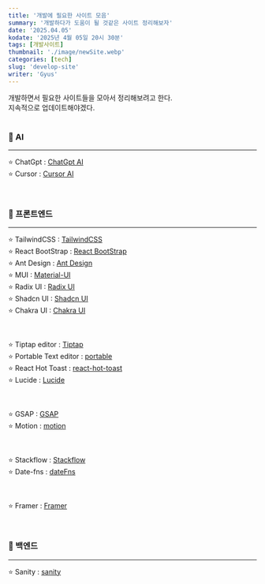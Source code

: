 ```yaml
---
title: '개발에 필요한 사이트 모음'
summary: '개발하다가 도움이 될 것같은 사이트 정리해보자'
date: '2025.04.05'
kodate: '2025년 4월 05일 20시 30분'
tags: [개발사이트]
thumbnail: './image/newSite.webp'
categories: [tech]
slug: 'develop-site'
writer: 'Gyus'
---
```


개발하면서 필요한 사이트들을 모아서 정리해보려고 한다.  
지속적으로 업데이트해야겠다.
<br> <br>

### 🤖 AI

---

⭐️ ChatGpt : [ChatGpt AI](https://chatgpt.com/) <br>
⭐️ Cursor : [Cursor AI](https://www.cursor.com/) <br>

<br>

### 📱 프론트엔드

---

⭐️ TailwindCSS : [TailwindCSS](https://tailwindcss.com/) <br>
⭐️ React BootStrap : [React BootStrap](https://react-bootstrap.netlify.app/) <br>
⭐️ Ant Design : [Ant Design](https://ant.design/) <br>
⭐️ MUI : [Material-UI](https://mui.com/) <br>
⭐️ Radix UI : [Radix UI](https://www.radix-ui.com/) <br>
⭐️ Shadcn UI : [Shadcn UI](https://ui.shadcn.com/) <br>
⭐️ Chakra UI : [Chakra UI](https://chakra-ui.com/) <br>

<br>

⭐️ Tiptap editor : [Tiptap](https://tiptap.dev/) <br>
⭐️ Portable Text editor : [portable](https://www.portabletext.org/) <br>
⭐️ React Hot Toast : [react-hot-toast](https://react-hot-toast.com/) <br>
⭐️ Lucide : [Lucide](https://lucide.dev/) <br>

<br>

⭐️ GSAP : [GSAP](https://gsap.com/) <br>
⭐️ Motion : [motion](https://motion.dev/) <br>

<br>

⭐️ Stackflow : [Stackflow](https://stackflow.so/) <br>
⭐️ Date-fns : [dateFns](https://date-fns.org/) <br>

<br>

⭐️ Framer : [Framer](https://www.framer.com/) <br>

<br>

### 💾 백엔드

---

⭐️ Sanity : [sanity](https://www.sanity.io/) <br>
